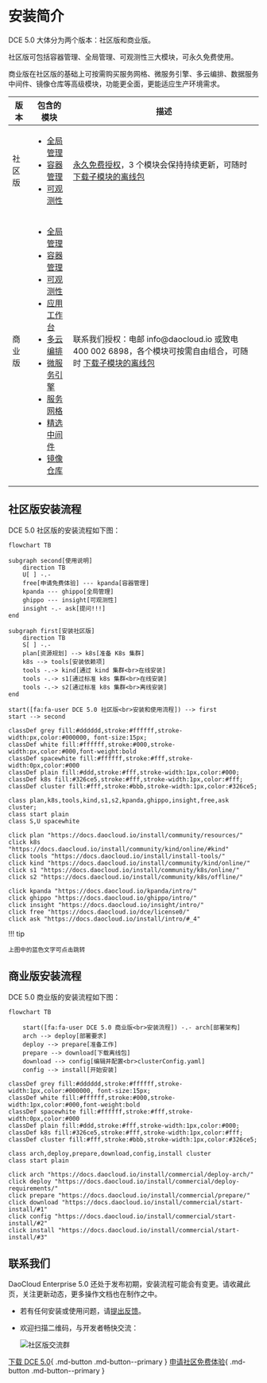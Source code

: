 # 安装简介

DCE 5.0 大体分为两个版本：社区版和商业版。

社区版可包括容器管理、全局管理、可观测性三大模块，可永久免费使用。

商业版在社区版的基础上可按需购买服务网格、微服务引擎、多云编排、数据服务中间件、镜像仓库等高级模块，功能更全面，更能适应生产环境需求。

<table>
  <thead>
    <tr>
      <th>版本</th>
      <th>包含的模块</th>
      <th>描述</th>
    </tr>
  </thead>
  <tbody>
    <tr>
      <td>社区版</td>
      <td>
        <ul>
          <li><a href="../ghippo/intro/index.md">全局管理</a></li>
          <li><a href="../kpanda/intro/index.md">容器管理</a></li>
          <li><a href="../insight/intro/index.md">可观测性</a></li>
        </ul>
      </td>
      <td>
        <a href="../dce/license0.md">永久免费授权</a>，3 个模块会保持持续更新，可随时
        <a href="../download/index.md">下载子模块的离线包</a>
      </td>
    </tr>
    <tr>
      <td>商业版</td>
      <td>
        <ul>
          <li><a href="../ghippo/intro/index.md">全局管理</a></li>
          <li><a href="../kpanda/intro/index.md">容器管理</a></li>
          <li><a href="../insight/intro/index.md">可观测性</a></li>
          <li><a href="../amamba/intro/index.md">应用工作台</a></li>
          <li><a href="../kairship/intro/index.md">多云编排</a></li>
          <li><a href="../skoala/intro/index.md">微服务引擎</a></li>
          <li><a href="../mspider/intro/index.md">服务网格</a></li>
          <li><a href="../middleware/index.md">精选中间件</a></li>
          <li><a href="../kangaroo/index.md">镜像仓库</a></li>
        </ul>
      </td>
      <td>
        联系我们授权：电邮 info@daocloud.io 或致电 400 002 6898，各个模块可按需自由组合，可随时
        <a href="../download/index.md">下载子模块的离线包</a>
      </td>
    </tr>
  </tbody>
</table>

## 社区版安装流程

DCE 5.0 社区版的安装流程如下图：

```mermaid
flowchart TB

subgraph second[使用说明]
    direction TB
    U[ ] -.-
    free[申请免费体验] --- kpanda[容器管理]
    kpanda --- ghippo[全局管理]
    ghippo --- insight[可观测性]
    insight -.- ask[提问!!!]
end

subgraph first[安装社区版]
    direction TB
    S[ ] -.-
    plan[资源规划] --> k8s[准备 K8s 集群]
    k8s --> tools[安装依赖项]
    tools -.-> kind[通过 kind 集群<br>在线安装]
    tools -.-> s1[通过标准 k8s 集群<br>在线安装]
    tools -.-> s2[通过标准 k8s 集群<br>离线安装]
end

start([fa:fa-user DCE 5.0 社区版<br>安装和使用流程]) --> first
start --> second

classDef grey fill:#dddddd,stroke:#ffffff,stroke-width:px,color:#000000, font-size:15px;
classDef white fill:#ffffff,stroke:#000,stroke-width:px,color:#000,font-weight:bold
classDef spacewhite fill:#ffffff,stroke:#fff,stroke-width:0px,color:#000
classDef plain fill:#ddd,stroke:#fff,stroke-width:1px,color:#000;
classDef k8s fill:#326ce5,stroke:#fff,stroke-width:1px,color:#fff;
classDef cluster fill:#fff,stroke:#bbb,stroke-width:1px,color:#326ce5;

class plan,k8s,tools,kind,s1,s2,kpanda,ghippo,insight,free,ask cluster;
class start plain
class S,U spacewhite

click plan "https://docs.daocloud.io/install/community/resources/"
click k8s "https://docs.daocloud.io/install/community/kind/online/#kind"
click tools "https://docs.daocloud.io/install/install-tools/"
click kind "https://docs.daocloud.io/install/community/kind/online/"
click s1 "https://docs.daocloud.io/install/community/k8s/online/"
click s2 "https://docs.daocloud.io/install/community/k8s/offline/"

click kpanda "https://docs.daocloud.io/kpanda/intro/"
click ghippo "https://docs.daocloud.io/ghippo/intro/"
click insight "https://docs.daocloud.io/insight/intro/"
click free "https://docs.daocloud.io/dce/license0/"
click ask "https://docs.daocloud.io/install/intro/#_4"
```

!!! tip

    上图中的蓝色文字可点击跳转

## 商业版安装流程

DCE 5.0 商业版的安装流程如下图：

```mermaid
flowchart TB

    start([fa:fa-user DCE 5.0 商业版<br>安装流程]) -.- arch[部署架构]
    arch --> deploy[部署要求]
    deploy --> prepare[准备工作]
    prepare --> download[下载离线包]
    download --> config[编辑并配置<br>clusterConfig.yaml]
    config --> install[开始安装]

classDef grey fill:#dddddd,stroke:#ffffff,stroke-width:1px,color:#000000, font-size:15px;
classDef white fill:#ffffff,stroke:#000,stroke-width:1px,color:#000,font-weight:bold
classDef spacewhite fill:#ffffff,stroke:#fff,stroke-width:0px,color:#000
classDef plain fill:#ddd,stroke:#fff,stroke-width:1px,color:#000;
classDef k8s fill:#326ce5,stroke:#fff,stroke-width:1px,color:#fff;
classDef cluster fill:#fff,stroke:#bbb,stroke-width:1px,color:#326ce5;

class arch,deploy,prepare,download,config,install cluster
class start plain

click arch "https://docs.daocloud.io/install/commercial/deploy-arch/"
click deploy "https://docs.daocloud.io/install/commercial/deploy-requirements/"
click prepare "https://docs.daocloud.io/install/commercial/prepare/"
click download "https://docs.daocloud.io/install/commercial/start-install/#1"
click config "https://docs.daocloud.io/install/commercial/start-install/#2"
click install "https://docs.daocloud.io/install/commercial/start-install/#3"
```

## 联系我们

DaoCloud Enterprise 5.0 还处于发布初期，安装流程可能会有变更。请收藏此页，关注更新动态，更多操作文档也在制作之中。

- 若有任何安装或使用问题，请[提出反馈](https://github.com/DaoCloud/DaoCloud-docs/issues)。

- 欢迎扫描二维码，与开发者畅快交流：

    ![社区版交流群](https://docs.daocloud.io/daocloud-docs-images/docs/images/assist.png)

[下载 DCE 5.0](../download/index.md){ .md-button .md-button--primary }
[申请社区免费体验](../dce/license0.md){ .md-button .md-button--primary }
